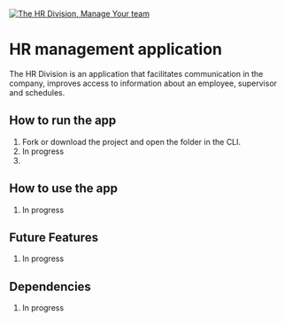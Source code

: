 [![The HR Division, Manage Your team](https://pimp-my-readme.webapp.io/pimp-my-readme/wavy-banner?subtitle=Manage%20Your%20team&title=The%20HR%20Division)](https://github.com/F1iper/The-HR-Division)

# HR management application

The HR Division is an application that facilitates communication in the company, improves access to information about an employee, supervisor and schedules.

## How to run the app
 1. Fork or download the project and open the folder in the CLI.
 2. In progress
 3.
 
 ## How to use the app
 1. In progress
 
 ## Future Features
 1. In progress
 
 ## Dependencies
 1. In progress
 

